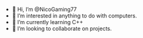 - 👋 Hi, I’m @NicoGaming77
- 👀 I’m interested in anything to do with computers. 
- 🌱 I’m currently learning C++
- 💞️ I’m looking to collaborate on projects. 

<!---
NicoGaming77/NicoGaming77 is a ✨ special ✨ repository because its `README.md` (this file) appears on your GitHub profile.
You can click the Preview link to take a look at your changes.
--->

